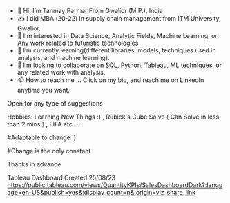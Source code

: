 - 👋 Hi, I’m Tanmay Parmar From Gwalior (M.P.), India
- ✍️ I did MBA (20-22) in supply chain management from ITM University, Gwalior.
- 👀 I'm interested in Data Science, Analytic Fields, Machine Learning, or Any work related to futuristic technologies
- 🌱 I’m currently learning(different libraries, models, techniques used in analysis, and machine learning).
- 💞️ I’m looking to collaborate on SQL, Python, Tableau, ML techniques, or any related work with analysis.
- 📫 How to reach me ... Click on my bio, and reach me on LinkedIn anytime you want.




Open for any type of suggestions


Hobbies: Learning New Things :) , Rubick's Cube Solve ( Can Solve in less than 2 mins ) , FIFA etc.... 

#Adaptable to change :)

#Change is the only constant


Thanks in advance


<!---
Tanmayss1/Tanmayss1 is a ✨ special ✨ repository because its `README.md` (this file) appears on your GitHub profile.
You can click the Preview link to take a look at your changes.
--->

Tableau Dashboard Created 25/08/23 
https://public.tableau.com/views/QuantityKPIs/SalesDashboardDark?:language=en-US&publish=yes&:display_count=n&:origin=viz_share_link

